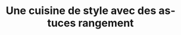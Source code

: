 ---
  template: 0
  type: "0"
  titre: "Une cuisine de style avec des astuces rangement"
  titreMEA: "Une cuisine de style avec des astuces rangement"
  surTitre: "Embellissez votre cuisine Lapeyre !"
  tempsLecture: "1 min"
  libelleType: "Article"
  url: "/c/magazine/inspirations-tendances/une-cuisine-de-style-avec-des-astuces-rangement"
  thematiques: "Astuces et bricolage"
  piecesHabitation: "Cuisine"
  produits: "Meuble de cuisine"
  sujets: ""
  tags: "cuisine,equiper,meuble,rangement,inspiration"
  visuelMea: 
    url: "/img/contrib/2bdd4da3002118a6/grid_quandrangementdesign_ESPreserveextractible.jpg"
    alt: "grid_quandrangementdesign_ESPreserveextractible"
  visuelDesktop: 
    url: "/img/contrib/2bdd4da300211897/desktop_quandrangementdesign_ESPreserveextractible.jpg"
    alt: "desktop_quandrangementdesign_ESPreserveextractible"
  visuelMobile: 
    url: "/img/contrib/2bdd4da3002118d1/mobile_quandrangementdesign_ESPreserveextractible.jpg"
    alt: "mobile_quandrangementdesign_ESPreserveextractible"
  title: "Une cuisine de style avec des astuces rangement"
  permalink: "articles//c/magazine/inspirations-tendances/une-cuisine-de-style-avec-des-astuces-rangement"
  layout: "post"
  lang: "fr-fr"
---